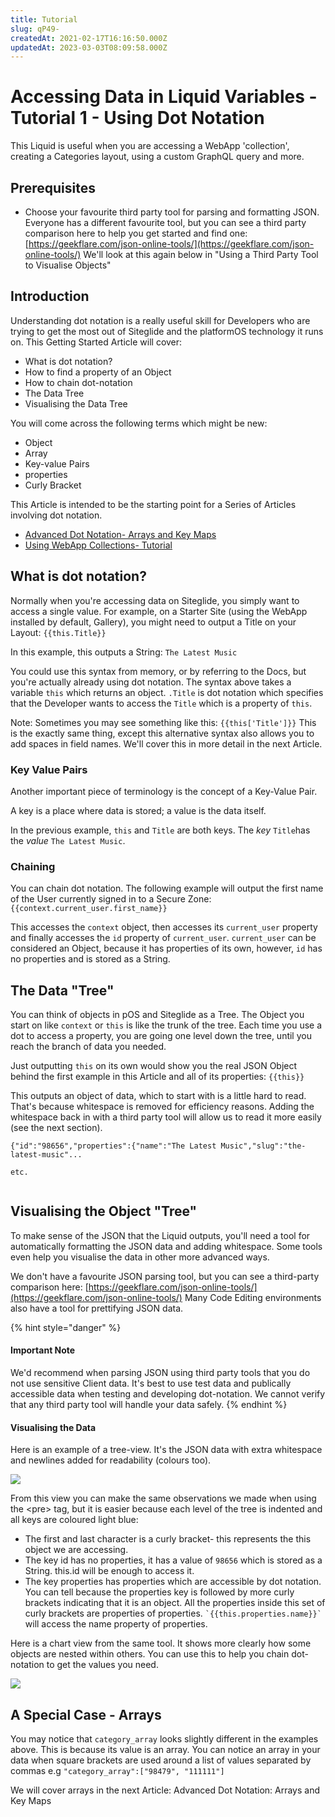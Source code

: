 ```yaml
---
title: Tutorial
slug: qP49-
createdAt: 2021-02-17T16:16:50.000Z
updatedAt: 2023-03-03T08:09:58.000Z
---
```


# Accessing Data in Liquid Variables - Tutorial 1 - Using Dot Notation

This Liquid is useful when you are accessing a WebApp 'collection', creating a Categories layout, using a custom GraphQL query and more.

## Prerequisites

* Choose your favourite third party tool for parsing and formatting JSON. Everyone has a different favourite tool, but you can see a third party comparison here to help you get started and find one: [https://geekflare.com/json-online-tools/](https://geekflare.com/json-online-tools/) We'll look at this again below in "Using a Third Party Tool to Visualise Objects"

## Introduction

Understanding dot notation is a really useful skill for Developers who are trying to get the most out of Siteglide and the platformOS technology it runs on. This Getting Started Article will cover:

* What is dot notation?
* How to find a property of an Object
* How to chain dot-notation
* The Data Tree
* Visualising the Data Tree

You will come across the following terms which might be new:

* Object
* Array
* Key-value Pairs
* properties
* Curly Bracket

This Article is intended to be the starting point for a Series of Articles involving dot notation.

* [Advanced Dot Notation- Arrays and Key Maps](https://developers.siteglide.com/advanced-arrays-and-key-maps-tutorial)
* [Using WebApp Collections- Tutorial](https://developers.siteglide.com/using-webapp-collections-tutorial)

## What is dot notation?

Normally when you're accessing data on Siteglide, you simply want to access a single value. For example, on a Starter Site (using the WebApp installed by default, Gallery), you might need to output a Title on your Layout: `{{this.Title}}`

In this example, this outputs a String: `The Latest Music`

You could use this syntax from memory, or by referring to the Docs, but you're actually already using dot notation. The syntax above takes a variable `this` which returns an object. `.Title` is dot notation which specifies that the Developer wants to access the `Title` which is a property of `this`.

Note: Sometimes you may see something like this: `{{this['Title']}}` This is the exactly same thing, except this alternative syntax also allows you to add spaces in field names. We'll cover this in more detail in the next Article.

### Key Value Pairs

Another important piece of terminology is the concept of a Key-Value Pair.

A key is a place where data is stored; a value is the data itself.

In the previous example, `this` and `Title` are both keys. The _key_ `Title`has the _value_ `The Latest Music`.

### Chaining

You can chain dot notation. The following example will output the first name of the User currently signed in to a Secure Zone: `{{context.current_user.first_name}}`

This accesses the `context` object, then accesses its `current_user` property and finally accesses the `id` property of `current_user`. `current_user` can be considered an Object, because it has properties of its own, however, `id` has no properties and is stored as a String.

## The Data "Tree"

You can think of objects in pOS and Siteglide as a Tree. The Object you start on like `context` or `this` is like the trunk of the tree. Each time you use a dot to access a property, you are going one level down the tree, until you reach the branch of data you needed.

Just outputting `this` on its own would show you the real JSON Object behind the first example in this Article and all of its properties: `{{this}}`

This outputs an object of data, which to start with is a little hard to read. That's because whitespace is removed for efficiency reasons. Adding the whitespace back in with a third party tool will allow us to read it more easily (see the next section).

```liquid
{"id":"98656","properties":{"name":"The Latest Music","slug":"the-latest-music"... 

etc.


```

## Visualising the Object "Tree"

To make sense of the JSON that the Liquid outputs, you'll need a tool for automatically formatting the JSON data and adding whitespace. Some tools even help you visualise the data in other more advanced ways.

We don't have a favourite JSON parsing tool, but you can see a third-party comparison here: [https://geekflare.com/json-online-tools/](https://geekflare.com/json-online-tools/) Many Code Editing environments also have a tool for prettifying JSON data.

{% hint style="danger" %}
#### Important Note

We'd recommend when parsing JSON using third party tools that you do not use sensitive Client data. It's best to use test data and publically accessible data when testing and developing dot-notation. We cannot verify that any third party tool will handle your data safely.
{% endhint %}

#### Visualising the Data

Here is an example of a tree-view. It's the JSON data with extra whitespace and newlines added for readability (colours too).

![](https://downloads.intercomcdn.com/i/o/170900129/70897663e71f69098f379221/image.png)

From this view you can make the same observations we made when using the \<pre> tag, but it is easier because each level of the tree is indented and all keys are coloured light blue:

* The first and last character is a curly bracket- this represents the this object we are accessing.
* The key id has no properties, it has a value of `98656` which is stored as a String. this.id will be enough to access it.
* The key properties has properties which are accessible by dot notation. You can tell because the properties key is followed by more curly brackets indicating that it is an object. All the properties inside this set of curly brackets are properties of properties. `` `{{this.properties.name}}` `` will access the name property of properties.

Here is a chart view from the same tool. It shows more clearly how some objects are nested within others. You can use this to help you chain dot-notation to get the values you need.

![](https://downloads.intercomcdn.com/i/o/170899985/1ff54ab397ab0f29e7404df0/image.png)

## A Special Case - Arrays

You may notice that `category_array` looks slightly different in the examples above. This is because its value is an array. You can notice an array in your data when square brackets are used around a list of values separated by commas e.g `"category_array":["98479", "111111"]`

We will cover arrays in the next Article: Advanced Dot Notation: Arrays and Key Maps
